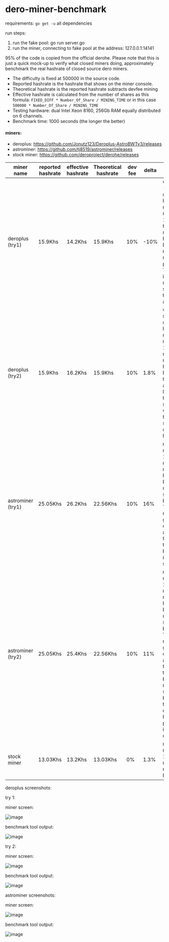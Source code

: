 # dero-miner-benchmark
requirements: 
`go get -u` all dependencies

run steps:

  1. run the fake pool: go run server.go  
  2. run the miner, connecting to fake pool at the address: 127.0.0.1:14141
  

95% of the code is copied from the official derohe. Please note that this is just a quick mock-up to verify what closed miners doing, approximately benchmark the real hashrate of closed source dero miners.

  * The difficulty is fixed at 500000 in the source code.
  * Reported hashrate is the hashrate that shows on the miner console.
  * Theoretical hashrate is the reported hashrate subtracts devfee mining
  * Effective hashrate is calculated from the number of shares as this formula: `FIXED_DIFF * Number_Of_Share / MINING_TIME` or in this case `500000 * Number_Of_Share / MINING_TIME`
  * Testing hardware: dual Intel Xeon 8160, 256Gb RAM equally distributed on 6 channels. 
  * Benchmark time: 1000 seconds (the longer the better)

#### miners: ####
- deroplus: https://github.com/Jonutz123/Deroplus-AstroBWTv3/releases
- astrominer: https://github.com/tj8519/astrominer/releases
- stock miner: https://github.com/deroproject/derohe/releases

miner name | reported hashrate | effective hashrate | Theoretical hashrate | dev fee | delta | note |
-----------|-------------------|--------------------|--------------------|---------|-------|------|
deroplus (try1)    | 15.9Khs             |    14.2Khs              |        15.9Khs         |     10%   |     -10%   |   without --show-dev-hashrate. miner mines 10% less than reported hashrate. Dev fee mining running parallely. The delta is ridiculous so I rerun the test again.
deroplus (try2)    | 15.9Khs             |    16.2Khs              |        15.9Khs         |     10%   |     1.8%   |   with --show-dev-hashrate. miner mines 1.8% more than reported hashrate. Probably try1 is just a bad luck. or there is something with this flag "--show-dev-hashrate"
astrominer (try1)  | 25.05Khs            |    26.2Khs              |        22.56Khs        |     10%   |     16%    |   miner mines 16% more than reported hashrate. Dev fee mining is separated by time. The miners got crashed at startup for 2 times, before running smoothly.
astrominer (try2)  | 25.05Khs            |    25.4Khs              |        22.56Khs        |     10%   |     11%    |   miner mines 11% more than reported hashrate. Dev fee mining is separated by time. The miners got crashed at startup for 4 times, before running smoothly. both times, the deltas are high, probably its lucky day.
stock miner        | 13.03Khs            |    13.2Khs              |        13.03Khs        |      0%   |     1.3%   |   miner mines 1.3% more than reported hashrate.

deroplus screenshots:

try 1:

miner screen:

![image](https://user-images.githubusercontent.com/114912206/193548482-c882f1e5-dd8b-4cc6-bf92-1f2034cf0b29.png)

benchmark tool output:

![image](https://user-images.githubusercontent.com/114912206/193548520-78feef72-3839-4ef3-8b1c-61ae3937e7a6.png)

try 2:

miner screen:

![image](https://user-images.githubusercontent.com/114912206/193548559-8d61ea2b-8e25-43e4-88e5-e1e8b9333e18.png)

benchmark tool output:

![image](https://user-images.githubusercontent.com/114912206/193548578-ce718cab-e328-4f3f-b02e-a25566d46a0c.png)


astrominer screenshots:

miner screen:

![image](https://user-images.githubusercontent.com/114912206/193548417-8ef99542-3a42-49fe-a6d2-3f4e59a9b106.png)

benchmark tool output:

![image](https://user-images.githubusercontent.com/114912206/193548324-7c77fcf8-9a5c-4982-9078-eb57cef0cae4.png)
